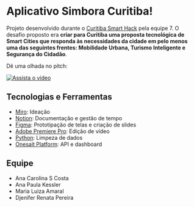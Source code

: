 # Aplicativo Simbora Curitiba!

Projeto desenvolvido durante o [Curitiba Smart Hack](https://www.curitibasmarthack.com.br) pela equipe 7. O desafio proposto era **criar para Curitiba uma proposta tecnológica de Smart Cities que responda às necessidades da cidade em pelo menos uma das seguintes frentes: Mobilidade Urbana, Turismo Inteligente e Segurança do Cidadão**.

Dê uma olhada no pitch:

[![Assista o vídeo](https://i1.ytimg.com/vi/5RH0KRY0Z2M/sddefault.jpg)](https://youtu.be/5RH0KRY0Z2M)

## Tecnologias e Ferramentas

- [Miro](https://miro.com): Ideação
- [Notion](https://www.notion.so): Documentação e gestão de tempo
- [Figma](https://www.figma.com): Prototipação de telas e criação de slides
- [Adobe Premiere Pro](https://www.adobe.com/br/products/premiere.html): Edição de vídeo
- [Python](https://www.python.org): Limpeza de dados
- [Onesait Platform](https://www.onesait.com/platform/): API e dashboard

## Equipe

- Ana Carolina S Costa
- Ana Paula Kessler
- Maria Luiza Amaral
- Djenifer Renata Pereira


